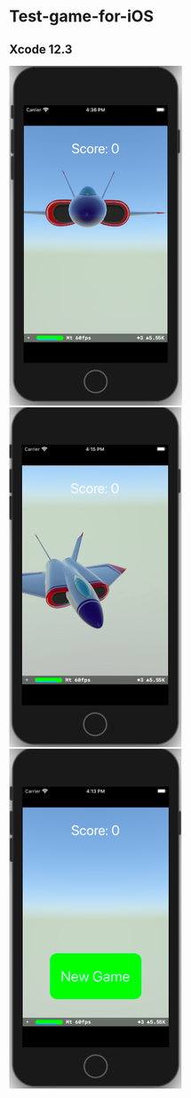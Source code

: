 # Test-game-for-iOS

## Xcode 12.3

![Plane](https://github.com/Igor-987/Test-game-for-iOS/blob/main/Test%20game%20for%20iOS/Screenshots/Scr0.png?raw=true)
![Plane](https://github.com/Igor-987/Test-game-for-iOS/blob/main/Test%20game%20for%20iOS/Screenshots/Scr1.png?raw=true)
![Restart](https://github.com/Igor-987/Test-game-for-iOS/blob/main/Test%20game%20for%20iOS/Screenshots/Scr2.png?raw=true)
